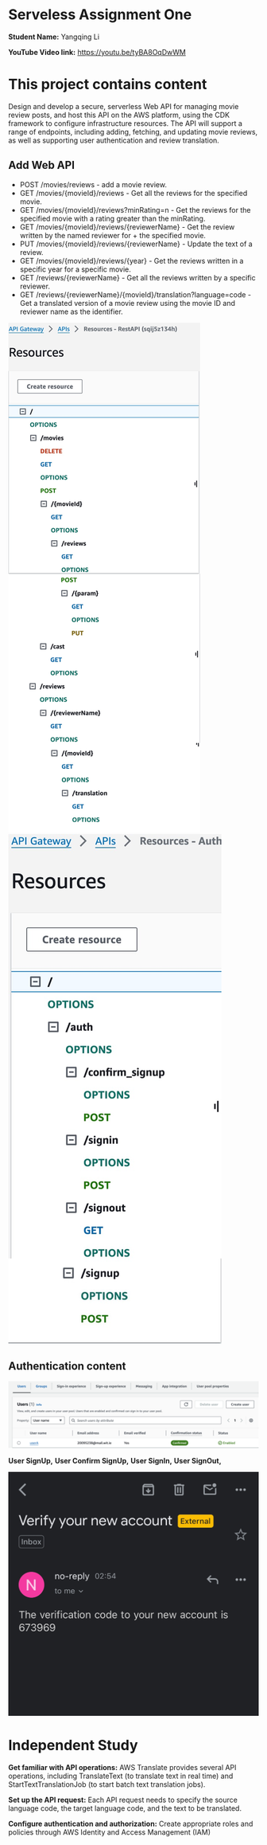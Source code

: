# Serveless Assignment One 

__Student Name:__ Yangqing Li

__YouTube Video link:__ https://youtu.be/tyBA8OqDwWM

# This project contains content
Design and develop a secure, serverless Web API for managing movie review posts, and host this API on the AWS platform, using the CDK framework to configure infrastructure resources. The API will support a range of endpoints, including adding, fetching, and updating movie reviews, as well as supporting user authentication and review translation.

## Add Web API 

+ POST /movies/reviews - add a movie review.
+ GET /movies/{movieId}/reviews - Get all the reviews for the specified movie.
+ GET /movies/{movieId}/reviews?minRating=n - Get the reviews for the specified movie with a rating greater than the minRating.
+ GET /movies/{movieId}/reviews/{reviewerName} - Get the review written by the named reviewer for + the specified movie.
+ PUT /movies/{movieId}/reviews/{reviewerName} - Update the text of a review.
+ GET /movies/{movieId}/reviews/{year} - Get the reviews written in a specific year for a specific movie.
+ GET /reviews/{reviewerName} - Get all the reviews written by a specific reviewer.
+ GET /reviews/{reviewerName}/{movieId}/translation?language=code - Get a translated version of a movie review using the movie ID and reviewer name as the identifier.

![RestAPI](images/RESTAPI.JPG)
![AuthAPI](images/AUTHAPI.JPG)

## Authentication content

![UserA](images/UserA.png)

__User SignUp,__ 
__User Confirm SignUp,__
__User SignIn,__
__User SignOut,__

![ConfirmCode](images/confirmCode.png)

# Independent Study

__Get familiar with API operations:__ 
AWS Translate provides several API operations, including TranslateText (to translate text in real time) and StartTextTranslationJob (to start batch text translation jobs).

__Set up the API request:__
Each API request needs to specify the source language code, the target language code, and the text to be translated.

__Configure authentication and authorization:__
Create appropriate roles and policies through AWS Identity and Access Management (IAM)






